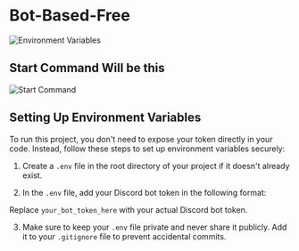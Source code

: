 # Bot-Based-Free

![Environment Variables](https://i.gyazo.com/41071bc0764e0b054541d345b5018bd1.png)

## Start Command Will be this

![Start Command](https://i.gyazo.com/577fe72e8599752dec5359f05b259f6c.png)

## Setting Up Environment Variables

To run this project, you don't need to expose your token directly in your code. Instead, follow these steps to set up environment variables securely:

1. Create a `.env` file in the root directory of your project if it doesn't already exist.

2. In the `.env` file, add your Discord bot token in the following format:

Replace `your_bot_token_here` with your actual Discord bot token.

3. Make sure to keep your `.env` file private and never share it publicly. Add it to your `.gitignore` file to prevent accidental commits.
